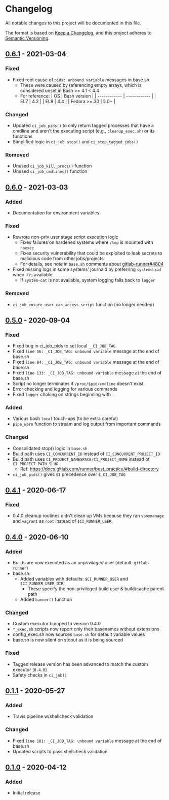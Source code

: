 # Changelog
All notable changes to this project will be documented in this file.

The format is based on [Keep a Changelog](https://keepachangelog.com/en/1.0.0/),
and this project adheres to [Semantic Versioning](https://semver.org/spec/v2.0.0.html).



<!--
## [Unreleased]

### Added

### Changed

### Fixed

### Removed
-->

## [0.6.1] - 2021-03-04

### Fixed

- Fixed root cause of `pids: unbound variable` messages in base.sh
  - These were caused by referencing empty arrays, which is considered unset in
    Bash >= 4.1 < 4.4
  - For reference:
    | OS           | Bash version |
    | ------------ | ------------ |
    | EL7          | 4.2          |
    | EL8          | 4.4          |
    | Fedora >= 30 | 5.0+         |

### Changed

- Updated `ci_job_pids()` to only return tagged processes that have a
  cmdline and aren't the executing script (e.g., `cleanup_exec.sh`) or its
  functions
- Simplified logic in `ci_job stop()` and `ci_stop_tagged_jobs()`

### Removed

- Unused `ci_job_kill_procs()` function
- Unused `ci_job_cmdlines()` function

## [0.6.0] - 2021-03-03

### Added

- Documentation for environment variables

### Fixed

- Rewrote non-priv user stage script execution logic
  - Fixes failures on hardened systems where `/tmp` is mounted with `noexec`
  - Fixes security vulnerability that could be exploited to leak secrets to
    malicious code from other jobs/projects
  - For details, see note in `base.sh` comments about [gitlab-runner#4804]
- Fixed missing logs in some systems' journald by preferring `systemd-cat`
  when it is available
  - If `system-cat` is not available, system logging falls back to `logger`

### Removed

- `ci_job_ensure_user_can_access_script` function (no longer needed)

## [0.5.0] - 2020-09-04

### Fixed

- Fixed bug in ci_job_pids to set local `__CI_JOB_TAG`
- Fixed `line 56: _CI_JOB_TAG: unbound variable` message at the end of base.sh
- Fixed `line 84: _CI_JOB_TAG: unbound variable` message at the end of base.sh
- Fixed `line 133: _CI_JOB_TAG: unbound variable` message at the end of base.sh
- Script no longer terminates if `/proc/$pid/cmdline` doesn't exist
- Error checking and logging for various commands
- Fixed `logger` choking on strings beginning with `-`

### Added

- Various bash `local` touch-ups (to be extra careful)
- `pipe_warn` function to stream and log output from important commands

### Changed

- Consolidated stop() logic in `base.sh`
- Build path uses `CI_CONCURRENT_ID` instead of `CI_CONCURRENT_PROJECT_ID`
- Build path uses `CI_PROJECT_NAMESPACE/CI_PROJECT_NAME` instead of
  `CI_PROJECT_PATH_SLUG`
  - Ref: https://docs.gitlab.com/runner/best_practice/#build-directory
- `ci_job_pids()` gives `$1` precedence over `$_CI_JOB_TAG`


## [0.4.1] - 2020-06-17

### Fixed

- 0.4.0 cleanup routines didn't clean up VMs because they ran `vboxmanage` and
  `vagrant` as `root` instead of `$CI_RUNNER_USER`.

## [0.4.0] - 2020-06-10

### Added

- Builds are now executed as an *unprivileged* user (default: `gitlab-runner`)
- base.sh:
  - Added variables with defaults: `$CI_RUNNER_USER` and `$CI_RUNNER_USER_DIR`
    - These specify the non-privileged build user & build/cache parent path
  - Added `banner()` function

### Changed

- Custom executor bumped to version 0.4.0
- `*_exec.sh` scripts now report only their basenames without extensions
- config_exec.sh now sources `base.sh` for default variable values
- base.sh is now silent on stdout as it is being sourced

### Fixed

- Tagged release version has been advanced to match the custom executor (`0.4.0`)
- Safety checks in `ci_job()`


## [0.1.1] - 2020-05-27

### Added

- Travis pipeline w/shellcheck validation

### Changed

- Fixed `line 101: _CI_JOB_TAG: unbound variable` message at the end of base.sh
- Updated scripts to pass shellcheck validation


## [0.1.0] - 2020-04-12

### Added

- Initial release

[gitlab-runner#4804]: https://gitlab.com/gitlab-org/gitlab-runner/-/issues/4804

[0.1.0]: https://github.com/simp/gitlab-beaker-cleanup-driver/releases/tag/0.1.0
[0.1.1]: https://github.com/simp/gitlab-beaker-cleanup-driver/releases/tag/0.1.1
[0.4.0]: https://github.com/simp/gitlab-beaker-cleanup-driver/releases/tag/0.4.0
[0.4.1]: https://github.com/simp/gitlab-beaker-cleanup-driver/releases/tag/0.4.1
[0.5.0]: https://github.com/simp/gitlab-beaker-cleanup-driver/releases/tag/0.5.0
[0.6.0]: https://github.com/simp/gitlab-beaker-cleanup-driver/compare/0.5.0...0.6.0
[0.6.1]: https://github.com/simp/gitlab-beaker-cleanup-driver/compare/0.6.0...0.6.1
[Unreleased]: https://github.com/simp/gitlab-beaker-cleanup-driver/compare/0.6.1...HEAD
